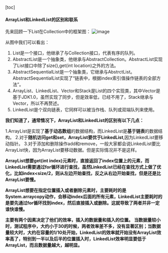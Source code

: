 [toc]
#### ArrayList和LinkedList的区别和联系
先来回顾一下List在Collection中的框架图：
![image](https://img-blog.csdn.net/20160413184734236?watermark/2/text/aHR0cDovL2Jsb2cuY3Nkbi5uZXQv/font/5a6L5L2T/fontsize/400/fill/I0JBQkFCMA==/dissolve/70/gravity/Center)


从图中我们可以看出：

1. List是一个接口，他继承了与Collection接口，代表有序的队列。
2. AbstractList是一个抽象类，他继承与AbstractCollection。AbstractList实现了List接口中除了size(),get(int location)之外的方法。
3. AbstractSequentialList是一个抽象类，它继承与AbstrctList。AbstractSequentialList实现了“链表中，根据index索引值操作链表的全部方法”。
4. ArrayList、LinkedList、Vector和Stack是List的四个实现类，其中Vector是基于JDK1.0，虽然实现了同步，但是效率低，已经不用了，Stack继承与Vector，所以不再赘述。
5. LinkedList是个双向链表，它同样可以被当作栈、队列或双端队列来使用。

**我们知道了，通常情况下，ArrayList和LinkedList的区别有以下几点：**

1.ArrayList是实现了**基于动态数组**的数据结构，而LinkedList是**基于链表**的数据结构。
2.对于**随机访问get和set，ArrayList要优于LinkedList**,因为LinkedList要移动指针。
3.对于添加和删除操作add和remove，一般大家都会说LinkedList要比ArrayList快，因为ArrayList要移动数据。但是实际情况并不是这样。

**ArrayList想要get(int index)元素时，直接返回了index位置上的元素，而LinkedList需要通过for循环进行查找，虽然LinkedList已经在查找方式上做了优化，比如index<size/2，则从左边开始查找，反之从右边开始查找，但是还是比ArrayList要慢。**

**ArrayList想要在指定位置插入或者删除元素时，主要耗时的是System.arraycopy动作，会移动index后面的所有元素，LinkedList主要耗时的是要先通过for循环找到index，然后直接插入或删除。这就导致了两者并非一定谁快谁慢。**

**主要有两个因素决定了他们的效率，插入的数据量和插入的位置。**
**当数据量较小时，测试程序中，大约小于30的时候，两者效率差不多，没有显著区别；当数据量较大时，大约在容量的1/10处开始，LinkedList的效率就开始没有ArrayList效率高了，特别到一半以及后半的位置插入时，LinkedList效率明显要低于ArrayList，而且数据量越大，越明显。**